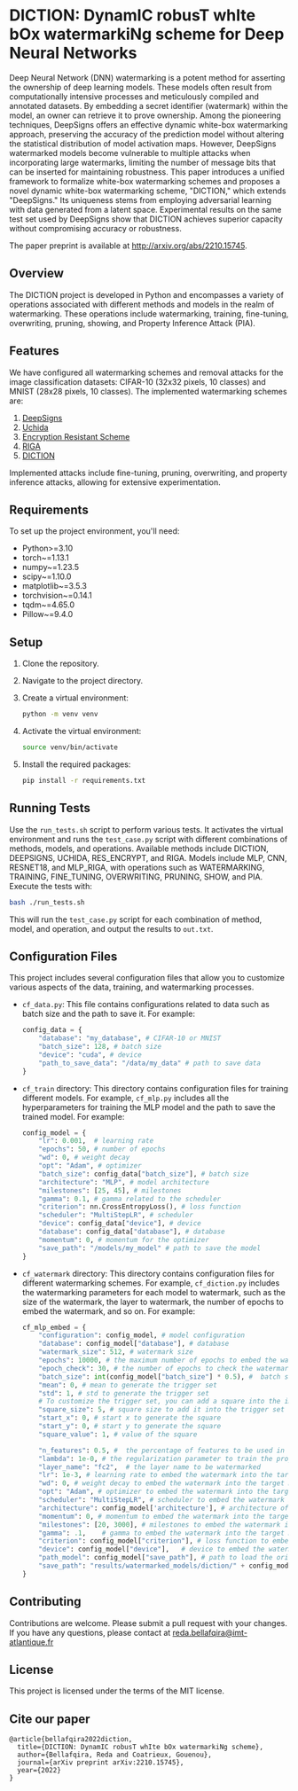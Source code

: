 # DICTION: DynamIC robusT whIte bOx watermarkiNg scheme for Deep Neural Networks

Deep Neural Network (DNN) watermarking is a potent method for asserting the ownership of deep learning models. These models often result from computationally intensive processes and meticulously compiled and annotated datasets. By embedding a secret identifier (watermark) within the model, an owner can retrieve it to prove ownership. Among the pioneering techniques, DeepSigns offers an effective dynamic white-box watermarking approach, preserving the accuracy of the prediction model without altering the statistical distribution of model activation maps. However, DeepSigns watermarked models become vulnerable to multiple attacks when incorporating large watermarks, limiting the number of message bits that can be inserted for maintaining robustness. This paper introduces a unified framework to formalize white-box watermarking schemes and proposes a novel dynamic white-box watermarking scheme, "DICTION," which extends "DeepSigns." Its uniqueness stems from employing adversarial learning with data generated from a latent space. Experimental results on the same test set used by DeepSigns show that DICTION achieves superior capacity without compromising accuracy or robustness.

The paper preprint is available at <http://arxiv.org/abs/2210.15745>.

## Overview

The DICTION project is developed in Python and encompasses a variety of operations associated with different methods and models in the realm of watermarking. These operations include watermarking, training, fine-tuning, overwriting, pruning, showing, and Property Inference Attack (PIA).

## Features

We have configured all watermarking schemes and removal attacks for the image classification datasets: CIFAR-10 (32x32 pixels, 10 classes) and MNIST (28x28 pixels, 10 classes). The implemented watermarking schemes are:

1. [DeepSigns](https://www.microsoft.com/en-us/research/uploads/prod/2018/11/2019ASPLOS_Final_DeepSigns.pdf)
2. [Uchida](https://dl.acm.org/doi/10.1145/3078971.3078974)
3. [Encryption Resistant Scheme](https://ieeexplore.ieee.org/document/9746461)
4. [RIGA](https://dl.acm.org/doi/10.1145/3442381.3450000)
5. [DICTION](https://arxiv.org/abs/2210.15745)

Implemented attacks include fine-tuning, pruning, overwriting, and property inference attacks, allowing for extensive experimentation.

## Requirements

To set up the project environment, you'll need:

- Python>=3.10
- torch~=1.13.1
- numpy~=1.23.5
- scipy~=1.10.0
- matplotlib~=3.5.3
- torchvision~=0.14.1
- tqdm~=4.65.0
- Pillow~=9.4.0

## Setup

1. Clone the repository.
2. Navigate to the project directory.
3. Create a virtual environment:

    ```bash
    python -m venv venv
    ```

4. Activate the virtual environment:

    ```bash
    source venv/bin/activate
    ```

5. Install the required packages:

    ```bash
    pip install -r requirements.txt
    ```

## Running Tests

Use the `run_tests.sh` script to perform various tests. It activates the virtual environment and runs the `test_case.py` script with different combinations of methods, models, and operations. Available methods include DICTION, DEEPSIGNS, UCHIDA, RES_ENCRYPT, and RIGA. Models include MLP, CNN, RESNET18, and MLP_RIGA, with operations such as WATERMARKING, TRAINING, FINE_TUNING, OVERWRITING, PRUNING, SHOW, and PIA. Execute the tests with:

```bash
bash ./run_tests.sh
```

This will run the `test_case.py` script for each combination of method, model, and operation, and output the results to `out.txt`.

## Configuration Files

This project includes several configuration files that allow you to customize various aspects of the data, training, and watermarking processes.

- `cf_data.py`: This file contains configurations related to data such as batch size and the path to save it. For example:

    ```python
    config_data = {
        "database": "my_database", # CIFAR-10 or MNIST
        "batch_size": 128, # batch size
        "device": "cuda", # device
        "path_to_save_data": "/data/my_data" # path to save data 
    }
    ```

- `cf_train` directory: This directory contains configuration files for training different models. For example, `cf_mlp.py` includes all the hyperparameters for training the MLP model and the path to save the trained model. For example:

    ```python
    config_model = {
        "lr": 0.001,  # learning rate
        "epochs": 50, # number of epochs
        "wd": 0, # weight decay
        "opt": "Adam", # optimizer
        "batch_size": config_data["batch_size"], # batch size
        "architecture": "MLP", # model architecture
        "milestones": [25, 45], # milestones
        "gamma": 0.1, # gamma related to the scheduler
        "criterion": nn.CrossEntropyLoss(), # loss function
        "scheduler": "MultiStepLR", # scheduler
        "device": config_data["device"], # device
        "database": config_data["database"], # database
        "momentum": 0, # momentum for the optimizer 
        "save_path": "/models/my_model" # path to save the model
    }
    ```

- `cf_watermark` directory: This directory contains configuration files for different watermarking schemes. For example, `cf_diction.py` includes the watermarking parameters for each model to watermark, such as the size of the watermark, the layer to watermark, the number of epochs to embed the watermark, and so on. For example:

    ```python
    cf_mlp_embed = {
        "configuration": config_model, # model configuration
        "database": config_model["database"], # database
        "watermark_size": 512, # watermark size
        "epochs": 10000, # the maximum number of epochs to embed the watermark
        "epoch_check": 30, # the number of epochs to check the watermark, if ber is 0, the watermark is embedded, and the process stops
        "batch_size": int(config_model["batch_size"] * 0.5), #  batch size of the trigger set, e.g. half size of the batch size of the training set    
        "mean": 0, # mean to generate the trigger set 
        "std": 1, # std to generate the trigger set
        # To customize the trigger set, you can add a square into the images of the trigger set, the following parameters are used to generate the square
        "square_size": 5, # square size to add it into the trigger set
        "start_x": 0, # start x to generate the square     
        "start_y": 0, # start y to generate the square
        "square_value": 1, # value of the square
    
        "n_features": 0.5, #  the percentage of features to be used in the watermarking process
        "lambda": 1e-0, # the regularization parameter to train the projection model
        "layer_name": "fc2",  # the layer name to be watermarked
        "lr": 1e-3, # learning rate to embed the watermark into the target model
        "wd": 0, # weight decay to embed the watermark into the target model
        "opt": "Adam", # optimizer to embed the watermark into the target model
        "scheduler": "MultiStepLR", # scheduler to embed the watermark into the target model
        "architecture": config_model['architecture'], # architecture of the model to watermark
        "momentum": 0, # momentum to embed the watermark into the target model
        "milestones": [20, 3000], # milestones to embed the watermark into the target model
        "gamma": .1,    # gamma to embed the watermark into the target model
        "criterion": config_model["criterion"], # loss function to embed the watermark into the target model
        "device": config_model["device"],   # device to embed the watermark into the target model
        "path_model": config_model["save_path"], # path to load the original model
        "save_path": "results/watermarked_models/diction/" + config_model['architecture'].lower() + "/_lfc2_wat512_ep10000_epc30.pth" # path to save the watermarked model
    }
    ```
  
## Contributing

Contributions are welcome. Please submit a pull request with your changes. If you have any questions, please contact at reda.bellafqira@imt-atlantique.fr

## License

This project is licensed under the terms of the MIT license.

## Cite our paper
```
@article{bellafqira2022diction,
  title={DICTION: DynamIC robusT whIte bOx watermarkiNg scheme},
  author={Bellafqira, Reda and Coatrieux, Gouenou},
  journal={arXiv preprint arXiv:2210.15745},
  year={2022}
}
```
